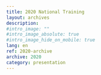 ```yaml
---
title: 2020 National Training
layout: archives
description:
#intro_image: ""
#intro_image_absolute: true
#intro_image_hide_on_mobile: true
lang: en
ref: 2020-archive
archive: 2020
category: presentation
---
```

